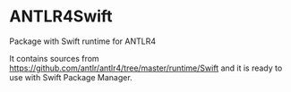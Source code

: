# ANTLR4Swift
Package with Swift runtime for ANTLR4

It contains sources from https://github.com/antlr/antlr4/tree/master/runtime/Swift and it is ready to use with Swift Package Manager.
